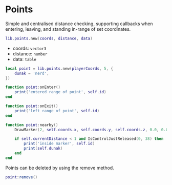 # Points

Simple and centralised distance checking, supporting callbacks when entering, leaving, and standing in-range of set coordinates.  

```lua
lib.points.new(coords, distance, data)
```
* coords: `vector3`
* distance: `number`
* data: `table`

```lua
local point = lib.points.new(playerCoords, 5, {
    dunak = 'nerd',
})

function point:onEnter()
    print('entered range of point', self.id)
end

function point:onExit()
    print('left range of point', self.id)
end

function point:nearby()
    DrawMarker(2, self.coords.x, self.coords.y, self.coords.z, 0.0, 0.0, 0.0, 0.0, 180.0, 0.0, 1.0, 1.0, 1.0, 200, 20, 20, 50, false, true, 2, nil, nil, false)

    if self.currentDistance < 1 and IsControlJustReleased(0, 38) then
        print('inside marker', self.id)
        print(self.dunak)
    end
end
```

Points can be deleted by using the remove method.
```lua
point:remove()
```
